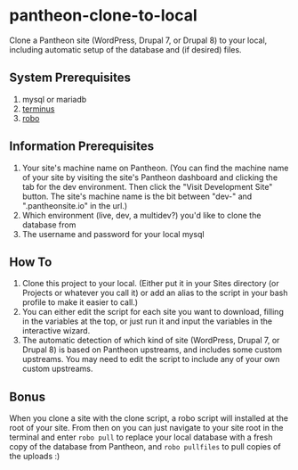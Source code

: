 # pantheon-clone-to-local
Clone a Pantheon site (WordPress, Drupal 7, or Drupal 8) to your local, including automatic setup of the database and (if desired) files.

## System Prerequisites
1.   mysql or mariadb
2.   [terminus](https://pantheon.io/docs/terminus/install/)
3.   [robo](https://robo.li/)

## Information Prerequisites
1.   Your site's machine name on Pantheon. (You can find the machine name of your site by visiting the site's Pantheon dashboard and clicking the tab for the dev environment. Then click the "Visit Development Site" button. The site's machine name is the bit between "dev-" and ".pantheonsite.io" in the url.)
2.   Which environment (live, dev, a multidev?) you'd like to clone the database from
3.   The username and password for your local mysql

## How To
1.   Clone this project to your local. (Either put it in your Sites directory (or Projects or whatever you call it) or add an alias to the script in your bash profile to make it easier to call.)
2.   You can either edit the script for each site you want to download, filling in the variables at the top, or just run it and input the variables in the interactive wizard.
3.   The automatic detection of which kind of site (WordPress, Drupal 7, or Drupal 8) is based on Pantheon upstreams, and includes some custom upstreams. You may need to edit the script to include any of your own custom upstreams.

## Bonus

When you clone a site with the clone script, a robo script will installed at the root of your site. From then on you can just navigate to your site root in the terminal and enter `robo pull` to replace your local database with a fresh copy of the database from Pantheon, and `robo pullfiles` to pull copies of the uploads :)

